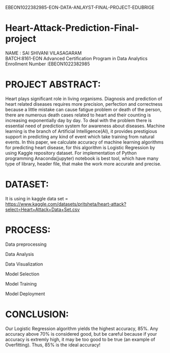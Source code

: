 EBEON1022382985-EON-DATA-ANLAYST-FINAL-PROJECT-EDUBRIGE
# Heart-Attack-Prediction-Final-project

  NAME : SAI SHIVANI VILASAGARAM     
  BATCH:8161-EON Advanced Certification Program in Data Analytics      
  Enrollment Number :EBEON1022382985
  
# PROJECT ABSTRACT:

Heart plays significant role in living organisms. Diagnosis and prediction of heart related diseases requires more precision, perfection and correctness because a little 
mistake can cause fatigue problem or death of the person, there are numerous death cases related to heart and their counting is increasing exponentially day by day. To 
deal with the problem there is essential need of prediction system for awareness about diseases. Machine learning is the branch of Artificial Intelligence(AI), it 
provides prestigious support in predicting any kind of event which take training from natural events. In this paper, we calculate accuracy of machine learning algorithms 
for predicting heart disease, for this algorithm is Logistic Regression by using Kaggle repository dataset. For implementation of Python programming Anaconda(jupyter) 
notebook is best tool, which have many type of library, header file, that make the work more accurate and precise.

# DATASET:
It is using in kaggle data set = https://www.kaggle.com/datasets/pritsheta/heart-attack?select=Heart+Attack+Data+Set.csv

# PROCESS:

Data preprocessing

Data Analysis

Data Visualization

Model Selection

Model Training

Model Deployment

# CONCLUSION:

Our Logistic Regression algorithm yields the highest accuracy, 85%. Any accuracy above 70% is considered good, but be careful because if your accuracy is extremly high, it may be too good to be true (an example of Overfitting). Thus, 85% is the ideal accuracy!
